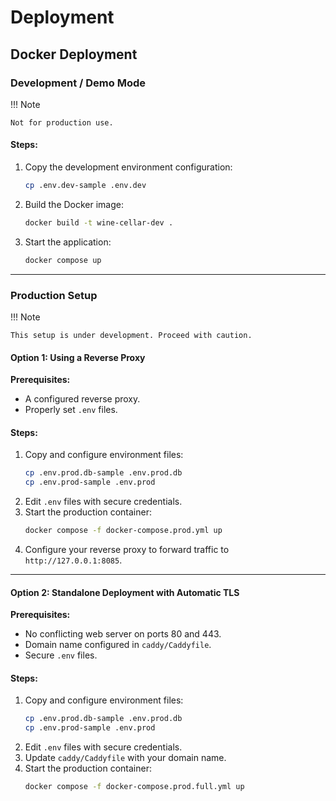 # Deployment

## Docker Deployment

### Development / Demo Mode

!!! Note

    Not for production use.

#### Steps:

1. Copy the development environment configuration:
   ```sh
   cp .env.dev-sample .env.dev
   ```
2. Build the Docker image:
   ```sh
   docker build -t wine-cellar-dev .
   ```
3. Start the application:
   ```sh
   docker compose up
   ```

---

### Production Setup

!!! Note

    This setup is under development. Proceed with caution.

#### Option 1: Using a Reverse Proxy

**Prerequisites:**

- A configured reverse proxy.
- Properly set `.env` files.

#### Steps:

1. Copy and configure environment files:
   ```sh
   cp .env.prod.db-sample .env.prod.db
   cp .env.prod-sample .env.prod
   ```
2. Edit `.env` files with secure credentials.
3. Start the production container:
   ```sh
   docker compose -f docker-compose.prod.yml up
   ```
4. Configure your reverse proxy to forward traffic to `http://127.0.0.1:8085`.

---

#### Option 2: Standalone Deployment with Automatic TLS

**Prerequisites:**

- No conflicting web server on ports 80 and 443.
- Domain name configured in `caddy/Caddyfile`.
- Secure `.env` files.

#### Steps:

1. Copy and configure environment files:
   ```sh
   cp .env.prod.db-sample .env.prod.db
   cp .env.prod-sample .env.prod
   ```
2. Edit `.env` files with secure credentials.
3. Update `caddy/Caddyfile` with your domain name.
4. Start the production container:
   ```sh
   docker compose -f docker-compose.prod.full.yml up
   ```
